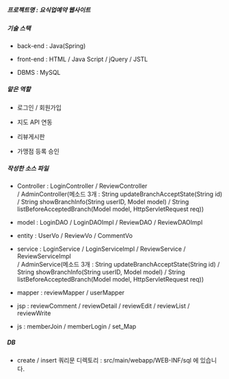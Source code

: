 ##### 프로젝트명 : 요식업예약 웹사이트

##### 기술 스택

- back-end : Java(Spring)

- front-end : HTML / Java Script / jQuery / JSTL

- DBMS : MySQL


##### 맡은 역할

- 로그인 / 회원가입

- 지도 API 연동

- 리뷰게시판

- 가맹점 등록 승인


##### 작성한 소스 파일

- Controller : LoginController / ReviewController <br>/ AdminController(메소드 3개 : String updateBranchAcceptState(String id) / String showBranchInfo(String userID, Model model) / String listBeforeAcceptedBranch(Model model, HttpServletRequest req))

- model : LoginDAO / LoginDAOImpl / ReviewDAO / ReviewDAOImpl

- entity : UserVo / ReviewVo / CommentVo

- service : LoginService / LoginServiceImpl / ReviewService / ReviewServiceImpl<br> / AdminService(메소드 3개 : String updateBranchAcceptState(String id) / String showBranchInfo(String userID, Model model) / String listBeforeAcceptedBranch(Model model, HttpServletRequest req))

- mapper : reviewMapper / userMapper

- jsp : reviewComment / reviewDetail / reviewEdit / reviewList / reviewWrite

- js : memberJoin / memberLogin / set_Map


##### DB

- create / insert 쿼리문 디렉토리 : src/main/webapp/WEB-INF/sql 에 있습니다.
